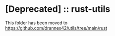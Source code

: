 # [Deprecated] :: rust-utils

This folder has been moved to https://github.com/drannex42/utils/tree/main/rust
